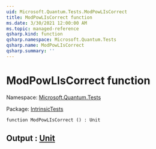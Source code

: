 ```yaml
---
uid: Microsoft.Quantum.Tests.ModPowLIsCorrect
title: ModPowLIsCorrect function
ms.date: 3/30/2021 12:00:00 AM
ms.topic: managed-reference
qsharp.kind: function
qsharp.namespace: Microsoft.Quantum.Tests
qsharp.name: ModPowLIsCorrect
qsharp.summary: ''
---
```


# ModPowLIsCorrect function

Namespace: [Microsoft.Quantum.Tests](xref:Microsoft.Quantum.Tests)

Package: [IntrinsicTests](https://nuget.org/packages/IntrinsicTests)




```qsharp
function ModPowLIsCorrect () : Unit
```


## Output : [Unit](xref:microsoft.quantum.lang-ref.unit)


